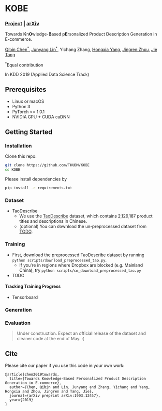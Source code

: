 # KOBE

### [Project](https://sites.google.com/view/kobe2019) | [arXiv](https://arxiv.org/abs/1903.12457)

Towards **K**n**O**wledge-**B**ased p**E**rsonalized Product Description Generation in E-commerce.

[Qibin Chen<sup>*</sup>](https://www.qibin.ink), [Junyang Lin<sup>*</sup>](https://justinlin610.github.io), Yichang Zhang, [Hongxia Yang](https://sites.google.com/site/hystatistics/home), [Jingren Zhou](http://www.cs.columbia.edu/~jrzhou/), [Jie Tang](http://keg.cs.tsinghua.edu.cn/jietang/)

<sup>*</sup>Equal contribution

In KDD 2019 (Applied Data Science Track)

## Prerequisites

- Linux or macOS
- Python 3
- PyTorch >= 1.0.1
- NVIDIA GPU + CUDA cuDNN

## Getting Started

### Installation

Clone this repo.

```bash
git clone https://github.com/THUDM/KOBE
cd KOBE
```

Please install dependencies by

```bash
pip install -r requirements.txt
```

### Dataset

- TaoDescribe
    - We use the [TaoDescribe](https://tianchi.aliyun.com/dataset/dataDetail?dataId=9717) dataset, which contains 2,129,187 product titles and descriptions in Chinese.
    - (optional) You can download the un-preprocessed dataset from [TODO]().

### Training

- First, download the preprocessed TaoDescribe dataset by running `python scripts/download_preprocessed_tao.py`.
    - If you're in regions where Dropbox are blocked (e.g. Mainland China), try `python scripts/cn_download_preprocessed_tao.py`
- TODO

#### Tracking Training Progress
- Tensorboard

### Generation

### Evaluation

> Under construction. Expect an official release of the dataset and cleaner code at the end of May. :)

## Cite

Please cite our paper if you use this code in your own work:

```
@article{chen2019towards,
  title={Towards Knowledge-Based Personalized Product Description Generation in E-commerce},
  author={Chen, Qibin and Lin, Junyang and Zhang, Yichang and Yang, Hongxia and Zhou, Jingren and Tang, Jie},
  journal={arXiv preprint arXiv:1903.12457},
  year={2019}
}
```

